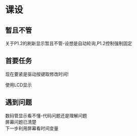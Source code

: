 # 课设
## 暂且不管
 关于P1.2的刷新显示暂且不管-设想是自动轮询,P1.2控制强制固定  

## 首要任务  
现在要紧是驱动按键取修改时间!  

使用LCD显示  

## 遇到问题
数码管显示看不懂-代码问题还是理解问题  
屏幕问题已清楚  
下一步利用屏幕看时间变量  
